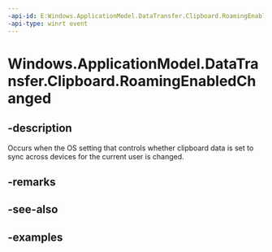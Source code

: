 ```yaml
---
-api-id: E:Windows.ApplicationModel.DataTransfer.Clipboard.RoamingEnabledChanged
-api-type: winrt event
---
```


<!-- Event syntax.
static public event EventHandler RoamingEnabledChanged<object>
-->

# Windows.ApplicationModel.DataTransfer.Clipboard.RoamingEnabledChanged

## -description
Occurs when the OS setting that controls whether clipboard data is set to sync across devices for the current user is changed.

## -remarks

## -see-also

## -examples
